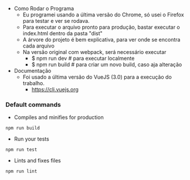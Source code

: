  - Como Rodar o Programa
    - Eu programei usando a última versão do Chrome, só usei o Firefox para testar e ver se rodava.
    - Para executar o arquivo pronto para produção, bastar executar o index.html dentro da pasta "dist"
    - A árvore do projeto é bem explicativa, para ver onde se encontra cada arquivo
    - Na versão original com webpack, será necessário executar
       - $ npm run dev  # para executar localmente
       - $ npm run build # para criar um novo build, caso aja alteração
 - Documentação
    - Foi usado a última versão do VueJS (3.0) para a execução do trabalho.
       - https://cli.vuejs.org


### Default commands

 - Compiles and minifies for production
 ```
 npm run build
 ```
 - Run your tests
 ```
 npm run test
 ```
 - Lints and fixes files
 ```
 npm run lint
 ```
